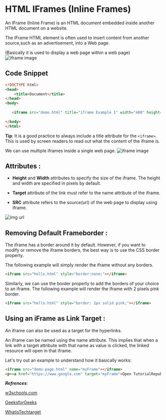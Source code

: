 # HTML IFrames (Inline Frames) 

An IFrame (Inline Frame) is an HTML document embedded inside another HTML document on a website.

The IFrame HTML element is often used to insert content from another source,such as an advertisement, into a Web page.

(Basically it is used to display a web page within a web page)
![iframe image](https://imgur.com/hI0t3ZI.jpg)
## Code Snippet
```html
<!DOCTYPE html>
<head>
    <title>Document</title>
</head>
<body>
  
   <iframe src="demo.html" title="iframe Example 1" width="400" height="300"></iframe>
    
</body>
</html>
```
**Tip**: It is a good practice to always include a title attribute for the `<iframe>`. This is used by screen readers to read out what the content of the iframe is.

We can use multiple iframes inside a single web page.
![iframe image](https://imgur.com/9pgJ9LC.jpg)

## Attributes :
* **Height** and **Width** attributes to specify the size of the iframe.
The height and width are specified in pixels by default.

* **Target** attribute of the link must refer to the name attribute of the iframe.

* **SRC** attribute refers to the source(url) of the web page to display using iframe.

![img url](https://imgur.com/yuqoXKZ.jpg)

## Removing Default Frameborder :
The iframe has a border around it by default. However, if you want to modify or remove the iframe borders, the best way is to use the CSS border property.

The following example will simply render the iframe without any borders.
```html
<iframe src="hello.html" style="border:none;"></iframe>
```
Similarly, we can use the border property to add the borders of your choice to an iframe. The following example will render the iframe with 2 pixels pink border.

```html
<iframe src="hello.html" style="border: 2px solid pink;"></iframe>
```

## Using an iFrame as Link Target :
An iframe can also be used as a target for the hyperlinks.

An iframe can be named using the name attribute. This implies that when a link with a target attribute with that name as value is clicked, the linked resource will open in that iframe.

Let's try out an example to understand how it basically works:
```html
<iframe src="demo-page.html" name="myFrame"></iframe>
<p><a href="https://www.google.com" target="myFrame">Open TutorialRepublic.com</a></p>
```

***Refrences***:

[w3schools.com](https://www.w3schools.com)

[GeeksforGeeks](https://www.geeksforgeeks.org)

[WhatisTechtarget](https://whatis.techtarget.com/)













